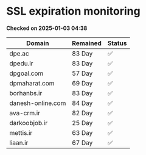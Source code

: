# SSL expiration monitoring

**Checked on 2025-01-03 04:38**

| Domain | Remained | Status       |
|--------|----------|--------------|
| dpe.ac     | 83 Day   | ✅ |
| dpedu.ir     | 83 Day   | ✅ |
| dpgoal.com     | 57 Day   | ✅ |
| dpmaharat.com     | 69 Day   | ✅ |
| borhanbs.ir     | 83 Day   | ✅ |
| danesh-online.com     | 84 Day   | ✅ |
| ava-crm.ir     | 82 Day   | ✅ |
| darkoobjob.ir     | 25 Day   | ✅ |
| mettis.ir     | 63 Day   | ✅ |
| liaan.ir     | 67 Day   | ✅ |
